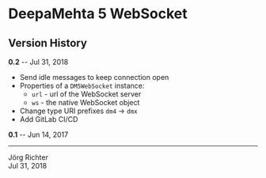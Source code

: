 # DeepaMehta 5 WebSocket

## Version History

**0.2** -- Jul 31, 2018

* Send idle messages to keep connection open
* Properties of a `DM5WebSocket` instance:
    * `url` - url of the WebSocket server
    * `ws`  - the native WebSocket object
* Change type URI prefixes `dm4` -> `dmx`
* Add GitLab CI/CD

**0.1** -- Jun 14, 2017

------------
Jörg Richter  
Jul 31, 2018
